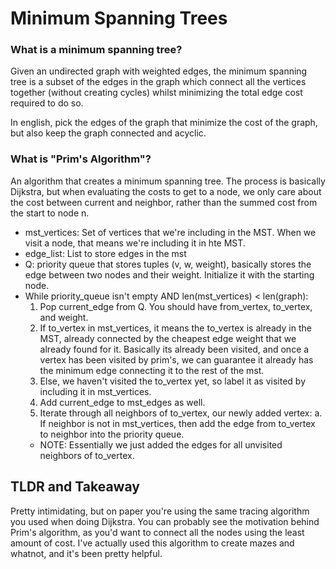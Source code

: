# Minimum Spanning Trees

### What is a minimum spanning tree?

Given an undirected graph with weighted edges, the minimum spanning tree is a subset of the edges in the graph which connect all the vertices together (without creating cycles) whilst minimizing the total edge cost required to do so.

In english, pick the edges of the graph that minimize the cost of the graph, but also keep the graph connected and acyclic.

### What is "Prim's Algorithm"?
An algorithm that creates a minimum spanning tree. The process is basically Dijkstra, but when evaluating the costs to get to a node, we only care about the cost between current and neighbor, rather than the summed cost from the start to node n.


- mst_vertices: Set of vertices that we're including in the MST. When we visit a node, that means we're including it in hte MST.
- edge_list: List to store edges in the mst
- Q: priority queue that stores tuples (v, w, weight), basically stores the edge between two nodes and their weight. Initialize it with the starting node.
- While priority_queue isn't empty AND len(mst_vertices) < len(graph):
  1. Pop current_edge from Q. You should have from_vertex, to_vertex, and weight.
  2. If to_vertex in mst_vertices, it means the to_vertex is already in the MST, already connected by the cheapest edge weight that we already found for it. Basically its already been visited, and once a vertex has been visited by prim's, we can guarantee it already has the minimum edge connecting it to the rest of the mst.
  3. Else, we haven't visited the to_vertex yet, so label it as visited by including it in mst_vertices. 
  4. Add current_edge to mst_edges as well.
  5. Iterate through all neighbors of to_vertex, our newly added vertex:
    a. If neighbor is not in mst_vertices, then add the edge from to_vertex to neighbor into the priority queue.
    - NOTE: Essentially we just added the edges for all unvisited neighbors of to_vertex.

## TLDR and Takeaway
Pretty intimidating, but on paper you're using the same tracing algorithm you used when doing Dijkstra. You can probably see the motivation behind Prim's algorithm, as you'd want to connect all the nodes using the least amount of cost. I've actually used this algorithm to create mazes and whatnot, and it's been pretty helpful.